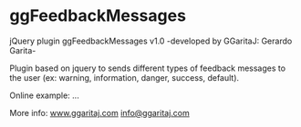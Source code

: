 # ggFeedbackMessages
jQuery plugin ggFeedbackMessages v1.0
-developed by GGaritaJ: Gerardo Garita-

Plugin based on jquery to sends different types of feedback messages to the user (ex: warning, information, danger, success, default).

Online example: ...

More info: www.ggaritaj.com info@ggaritaj.com
